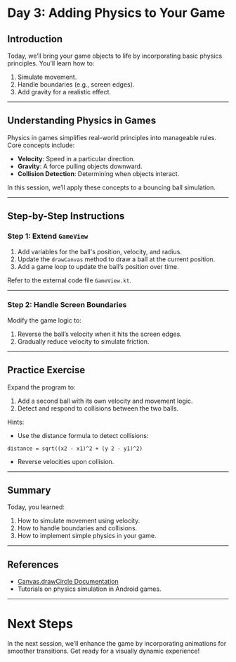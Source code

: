 # Day 3: Adding Physics to Your Game

## Introduction

Today, we’ll bring your game objects to life by incorporating basic physics principles. You’ll learn how to:
1. Simulate movement.
2. Handle boundaries (e.g., screen edges).
3. Add gravity for a realistic effect.

---

## Understanding Physics in Games

Physics in games simplifies real-world principles into manageable rules. Core concepts include:
- **Velocity**: Speed in a particular direction.
- **Gravity**: A force pulling objects downward.
- **Collision Detection**: Determining when objects interact.

In this session, we’ll apply these concepts to a bouncing ball simulation.

---

## Step-by-Step Instructions

### Step 1: Extend `GameView`

1. Add variables for the ball's position, velocity, and radius.
2. Update the `drawCanvas` method to draw a ball at the current position.
3. Add a game loop to update the ball’s position over time.

Refer to the external code file `GameView.kt`.

---

### Step 2: Handle Screen Boundaries

Modify the game logic to:
1. Reverse the ball’s velocity when it hits the screen edges.
2. Gradually reduce velocity to simulate friction.

---

## Practice Exercise

Expand the program to:
1. Add a second ball with its own velocity and movement logic.
2. Detect and respond to collisions between the two balls.

Hints:
- Use the distance formula to detect collisions:

```
distance = sqrt((x2 - x1)^2 + (y 2 - y1)^2)
```

- Reverse velocities upon collision.

---

## Summary

Today, you learned:
1. How to simulate movement using velocity.
2. How to handle boundaries and collisions.
3. How to implement simple physics in your game.

---

## References

- [Canvas.drawCircle Documentation](https://developer.android.com/reference/android/graphics/Canvas#drawCircle)
- Tutorials on physics simulation in Android games.

---

# Next Steps

In the next session, we’ll enhance the game by incorporating animations for smoother transitions. Get ready for a visually dynamic experience!
